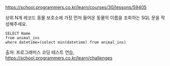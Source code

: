 https://school.programmers.co.kr/learn/courses/30/lessons/59405

상위 N개 레코드
동물 보호소에 가장 먼저 들어온 동물의 이름을 조회하는 SQL 문을 작성해주세요.

```
SELECT Name
from animal_ins
where datetime=(select min(datetime) from animal_ins)
```

출처: 프로그래머스 코딩 테스트 연습, https://school.programmers.co.kr/learn/challenges
